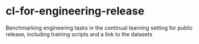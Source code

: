 # cl-for-engineering-release
Benchmarking engineering tasks in the continual learning setting for public release, including training scripts and a link to the datasets
